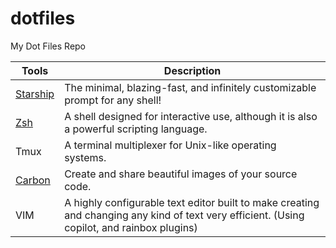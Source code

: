 # dotfiles
My Dot Files Repo

| Tools | Description |
| --- | --- |
| [Starship](https://starship.rs/) | The minimal, blazing-fast, and infinitely customizable prompt for any shell! |
| [Zsh](https://www.zsh.org/) | A shell designed for interactive use, although it is also a powerful scripting language. |
| Tmux | A terminal multiplexer for Unix-like operating systems. |
| [Carbon](https://carbon.now.sh/) | Create and share beautiful images of your source code. |
| VIM | A highly configurable text editor built to make creating and changing any kind of text very efficient. (Using copilot, and rainbox plugins) |
